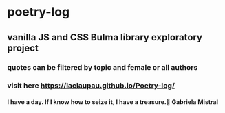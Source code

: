 ﻿# poetry-log
## vanilla JS and CSS Bulma library exploratory project
### quotes can be filtered by topic and female or all authors
### visit here https://laclaupau.github.io/Poetry-log/

#### I have a day. If I know how to seize it, I have a treasure.🧭 Gabriela Mistral
